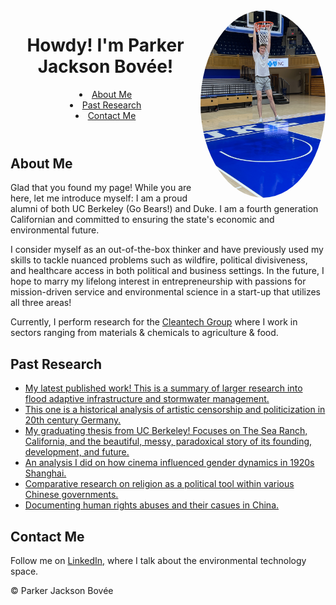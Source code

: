 <!DOCTYPE html>
<html>
  <head>
    <meta charset="UTF-8">
    <meta name="viewport" content="width=device-width, initial-scale=1.0">
  <head>
    <img src="IMG_2892.jpeg" alt="Me!" align="right" width="200" height="300" style="border-radius: 50%" style="border: 5px solid white" style="box-shadow: 0 0 5px black">
  </head>
  <body>
    <header>
      <h1>Howdy! I'm Parker Jackson Bovée!</h1>
      <nav>
        <li><a href="#about-me">About Me</a></li>
          <li><a href="#past-research">Past Research</a></li>
          <li><a href="#contact-me">Contact Me</a></li>
      </nav>
    </header>
    <main>
      <section id="about-me">
        <h2>About Me</h2>
        <p>Glad that you found my page! While you are here, let me introduce myself: I am a proud alumni of both UC Berkeley (Go Bears!) and Duke. I am a fourth generation Californian and committed to ensuring the state's economic and environmental future. </p>I consider myself as an out-of-the-box thinker and have previously used my skills to tackle nuanced problems such as wildfire, political divisiveness, and healthcare access in both political and business settings. In the future, I hope to marry my lifelong interest in entrepreneurship with passions for mission-driven service and environmental science in a start-up that utilizes all three areas! <p>Currently, I perform research for the <a href="https://www.cleantech.com/">Cleantech Group</a> where I work in sectors ranging from materials & chemicals to agriculture & food.
      </section>
      <section id="past-research">
        <h2>Past Research</h2>
        <ul>
          <li><a href="https://www.cleantech.com/proactive-stormwater-management-and-flood-resilience/">My latest published work! This is a summary of larger research into flood adaptive infrastructure and stormwater management.</a></li>          
          <li><a href="https://undergradjournal.history.ucsb.edu/wp-content/uploads/2022/12/1.-Complete-Fall-2022-Issue.Final_.pdf">This one is a historical analysis of artistic censorship and politicization in 20th century Germany.</a></li>
          <li><a href="https://docs.google.com/document/d/15nrPh3QQm16GvBhbxCXoy6qWOEYliGbk7BKhX-Jt74M/edit">My graduating thesis from UC Berkeley! Focuses on The Sea Ranch, California, and the beautiful, messy, paradoxical story of its founding, development, and future.</a></li>
          <li><a href="https://escholarship.org/uc/item/387259rn">An analysis I did on how cinema influenced gender dynamics in 1920s Shanghai.</a></li>
          <li><a href="https://digitalcommons.georgiasouthern.edu/aujh/vol10/iss1/6/">Comparative research on religion as a political tool within various Chinese governments.</a></li>
          <li><a href="https://www.ocf.berkeley.edu/~rics/?p=656">Documenting human rights abuses and their casues in China.</a></li>
        </ul>
      </section>
      <section id="contact-me">
        <h2>Contact Me</h2>
        <p>Follow me on <a href="https://www.linkedin.com/in/parker-j-bovee/">LinkedIn,</a> where I talk about the environmental technology space.</p>
      </section>
    </main>
    <footer>
      <p>&copy; Parker Jackson Bovée</p>
    </footer>
  </body>
</html>
